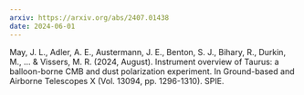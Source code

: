 ```yaml
---
arxiv: https://arxiv.org/abs/2407.01438
date: 2024-06-01
---
```


May, J. L., Adler, A. E., Austermann, J. E., Benton, S. J., Bihary, R., Durkin, M., ... & Vissers, M. R. (2024, August). Instrument overview of Taurus: a balloon-borne CMB and dust polarization experiment. In Ground-based and Airborne Telescopes X (Vol. 13094, pp. 1296-1310). SPIE.